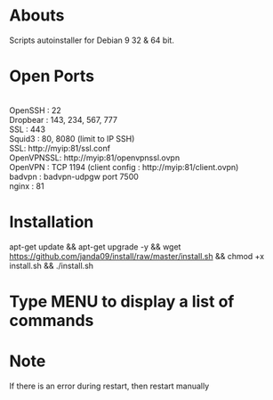 # Abouts

Scripts autoinstaller for Debian 9 32 & 64 bit.

# Open Ports

<br>OpenSSH : 22
<br>Dropbear : 143, 234, 567, 777
<br>SSL : 443
<br>Squid3 : 80, 8080 (limit to IP SSH)
<br>SSL: http://myip:81/ssl.conf
<br>OpenVPNSSL: http://myip:81/openvpnssl.ovpn
<br>OpenVPN : TCP 1194 (client config : http://myip:81/client.ovpn)
<br>badvpn : badvpn-udpgw port 7500
<br>nginx : 81

# Installation

apt-get update && apt-get upgrade -y && wget https://github.com/janda09/install/raw/master/install.sh && chmod +x install.sh && ./install.sh

# Type MENU to display a list of commands

# Note
If there is an error during restart, then restart manually
